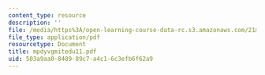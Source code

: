 ```yaml
---
content_type: resource
description: ''
file: /media/https%3A/open-learning-course-data-rc.s3.amazonaws.com/21m-735-technical-design-scenery-mechanisms-and-special-effects-spring-2004/503a9aa0848989c7a4c16c3efb6f62a9_mpdyvgmitedu11.pdf
file_type: application/pdf
resourcetype: Document
title: mpdyvgmitedu11.pdf
uid: 503a9aa0-8489-89c7-a4c1-6c3efb6f62a9
---
```

